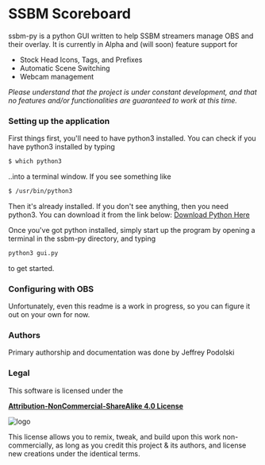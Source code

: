 # SSBM Scoreboard
ssbm-py is a python GUI written to help SSBM streamers manage OBS and their overlay. It is currently in Alpha and (will soon) feature support for
  - Stock Head Icons, Tags, and Prefixes
  - Automatic Scene Switching 
  - Webcam management

*Please understand that the project is under constant development, and that no features and/or functionalities are guaranteed to work at this time.*

### Setting up the application

First things first, you'll need to have python3 installed. You can check if you have python3 installed by typing 
```sh
$ which python3
```
..into a terminal window. If you see something like 
```sh
$ /usr/bin/python3
```
Then it's already installed. If you don't see anything, then you need python3. You can download it from the link below:
[Download Python Here](https://www.python.org/downloads/)

Once you've got python installed, simply start up the program by opening a terminal in the ssbm-py directory, and typing
```sh
python3 gui.py
```
to get started.

### Configuring with OBS

Unfortunately, even this readme is a work in progress, so you can figure it out on your own for now.

### Authors
Primary authorship and documentation was done by Jeffrey Podolski

### Legal
This software is licensed under the

[**Attribution-NonCommercial-ShareAlike 4.0 License**](https://creativecommons.org/licenses/by-nc-sa/4.0/)

![logo](https://licensebuttons.net/l/by-nc-sa/4.0/88x31.png)

This license allows you to remix, tweak, and build upon this work non-commercially, as long as you credit this project & its authors, and license new creations under the identical terms.



